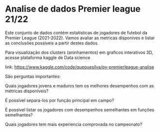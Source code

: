 # Analise de dados Premier league 21/22

Este conjunto de dados contém estatísticas de jogadores de futebol da Premier League (2021-2022). 
Vamos avaliar as metricas disponíves e listar as conclusões possíveis a partir destes dados.

Para visualização dos clusters (aninhamentos) em graficos interativos 3D, acesse plataforma kaggle de Data science

link: https://www.kaggle.com/code/quequesilva/py-premierleague-analise

São perguntas importantes:

Quais jogadores jovens e maduros tem os melhores desempenhos com as métricas disponíveis?

É possível separa-los por função principal em campo?

É possível listar os jogadores com desempenhos semelhantes em funções semelhantes?

Quais jogadores tem mais experiencia comprovada no campeonato?

